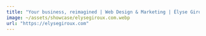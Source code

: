 ```yaml
---
title: "Your business, reimagined | Web Design & Marketing | Élyse Giroux"
image: ~/assets/showcase/elysegiroux.com.webp
url: "https://elysegiroux.com"
---
```

